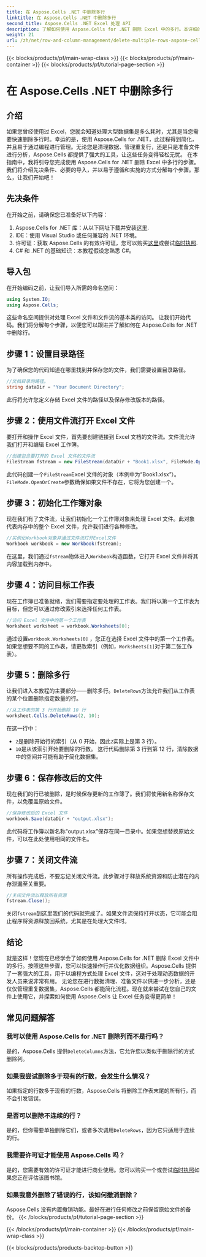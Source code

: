 ```yaml
---
title: 在 Aspose.Cells .NET 中删除多行
linktitle: 在 Aspose.Cells .NET 中删除多行
second_title: Aspose.Cells .NET Excel 处理 API
description: 了解如何使用 Aspose.Cells for .NET 删除 Excel 中的多行。本详细的分步指南涵盖了先决条件、编码示例和开发人员常见问题解答。
weight: 21
url: /zh/net/row-and-column-management/delete-multiple-rows-aspose-cells/
---
```


{{< blocks/products/pf/main-wrap-class >}}
{{< blocks/products/pf/main-container >}}
{{< blocks/products/pf/tutorial-page-section >}}

# 在 Aspose.Cells .NET 中删除多行

## 介绍
如果您曾经使用过 Excel，您就会知道处理大型数据集是多么耗时，尤其是当您需要快速删除多行时。幸运的是，使用 Aspose.Cells for .NET，此过程得到简化，并且易于通过编程进行管理。无论您是清理数据、管理重复行，还是只是准备文件进行分析，Aspose.Cells 都提供了强大的工具，让这些任务变得轻松无忧。
在本指南中，我将引导您完成使用 Aspose.Cells for .NET 删除 Excel 中多行的步骤。我们将介绍先决条件、必要的导入，并以易于遵循和实施的方式分解每个步骤。那么，让我们开始吧！
## 先决条件
在开始之前，请确保您已准备好以下内容：
1.  Aspose.Cells for .NET 库：从以下网址下载并安装[这里](https://releases.aspose.com/cells/net/).
2. IDE：使用 Visual Studio 或任何兼容的 .NET 环境。
3. 许可证：获取 Aspose.Cells 的有效许可证，您可以购买[这里](https://purchase.aspose.com/buy)或尝试[临时执照](https://purchase.aspose.com/temporary-license/).
4. C# 和 .NET 的基础知识：本教程假设您熟悉 C#。
## 导入包
在开始编码之前，让我们导入所需的命名空间：
```csharp
using System.IO;
using Aspose.Cells;
```
这些命名空间提供对处理 Excel 文件和文件流的基本类的访问。
让我们开始代码。我们将分解每个步骤，以便您可以跟进并了解如何在 Aspose.Cells for .NET 中删除行。
## 步骤 1：设置目录路径
为了确保您的代码知道在哪里找到并保存您的文件，我们需要设置目录路径。
```csharp
//文档目录的路径。
string dataDir = "Your Document Directory";
```
此行将允许您定义存储 Excel 文件的路径以及保存修改版本的路径。
## 步骤 2：使用文件流打开 Excel 文件
要打开和操作 Excel 文件，首先要创建链接到 Excel 文档的文件流。文件流允许我们打开和编辑 Excel 工作簿。
```csharp
//创建包含要打开的 Excel 文件的文件流
FileStream fstream = new FileStream(dataDir + "Book1.xlsx", FileMode.OpenOrCreate);
```
此代码创建一个`FileStream`Excel 文件的对象（本例中为“Book1.xlsx”）。`FileMode.OpenOrCreate`参数确保如果文件不存在，它将为您创建一个。
## 步骤 3：初始化工作簿对象
现在我们有了文件流，让我们初始化一个工作簿对象来处理 Excel 文件。此对象代表内存中的整个 Excel 文件，允许我们进行各种修改。
```csharp
//实例化Workbook对象并通过文件流打开Excel文件
Workbook workbook = new Workbook(fstream);
```
在这里，我们通过`fstream`物体进入`Workbook`构造函数，它打开 Excel 文件并将其内容加载到内存中。
## 步骤 4：访问目标工作表
现在工作簿已准备就绪，我们需要指定要处理的工作表。我们将以第一个工作表为目标，但您可以通过修改索引来选择任何工作表。
```csharp
//访问 Excel 文件中的第一个工作表
Worksheet worksheet = workbook.Worksheets[0];
```
通过设置`workbook.Worksheets[0]` ，您正在选择 Excel 文件中的第一个工作表。如果您想要不同的工作表，请更改索引（例如，`Worksheets[1]`对于第二张工作表）。
## 步骤 5：删除多行
让我们进入本教程的主要部分——删除多行。`DeleteRows`方法允许我们从工作表的某个位置删除指定数量的行。
```csharp
//从工作表的第 3 行开始删除 10 行
worksheet.Cells.DeleteRows(2, 10);
```
在这一行中：
- `2`是删除开始行的索引（从 0 开始，因此`2`实际上是第 3 行）。
- `10`是从该索引开始要删除的行数。
这行代码删除第 3 行到第 12 行，清除数据中的空间并可能有助于简化数据集。
## 步骤 6：保存修改后的文件
现在我们的行已被删除，是时候保存更新的工作簿了。我们将使用新名称保存文件，以免覆盖原始文件。
```csharp
//保存修改后的 Excel 文件
workbook.Save(dataDir + "output.xlsx");
```
此代码将工作簿以新名称“output.xlsx”保存在同一目录中。如果您想替换原始文件，可以在此处使用相同的文件名。
## 步骤 7：关闭文件流
所有操作完成后，不要忘记关闭文件流。此步骤对于释放系统资源和防止潜在的内存泄漏至关重要。
```csharp
//关闭文件流以释放所有资源
fstream.Close();
```
关闭`fstream`到这里我们的代码就完成了。如果文件流保持打开状态，它可能会阻止程序将资源释放回系统，尤其是在处理大文件时。
## 结论
就是这样！您现在已经学会了如何使用 Aspose.Cells for .NET 删除 Excel 文件中的多行。按照这些步骤，您可以快速操作行并优化数据组织。Aspose.Cells 提供了一套强大的工具，用于以编程方式处理 Excel 文件，这对于处理动态数据的开发人员来说非常有用。
无论您在进行数据清理、准备文件以供进一步分析，还是仅仅管理重复数据集，Aspose.Cells 都能简化流程。现在就来尝试在您自己的文件上使用它，并探索如何使用 Aspose.Cells 让 Excel 任务变得更简单！
## 常见问题解答
### 我可以使用 Aspose.Cells for .NET 删除列而不是行吗？  
是的，Aspose.Cells 提供`DeleteColumns`方法，它允许您以类似于删除行的方式删除列。
### 如果我尝试删除多于现有的行数，会发生什么情况？  
如果指定的行数多于现有的行数，Aspose.Cells 将删除工作表末尾的所有行，而不会引发错误。
### 是否可以删除不连续的行？  
是的，但你需要单独删除它们，或者多次调用`DeleteRows`，因为它只适用于连续的行。
### 我需要许可证才能使用 Aspose.Cells 吗？  
是的，您需要有效的许可证才能进行商业使用。您可以购买一个或尝试[临时执照](https://purchase.aspose.com/temporary-license/)如果您正在评估该图书馆。
### 如果我意外删除了错误的行，该如何撤消删除？  
Aspose.Cells 没有内置撤销功能。最好在进行任何修改之前保留原始文件的备份。
{{< /blocks/products/pf/tutorial-page-section >}}

{{< /blocks/products/pf/main-container >}}
{{< /blocks/products/pf/main-wrap-class >}}

{{< blocks/products/products-backtop-button >}}
